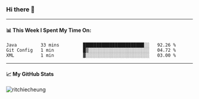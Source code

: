 ### Hi there 👋
---
#### 📊 This Week I Spent My Time On:
<!--START_SECTION:waka-->
```text
Java         33 mins         ███████████████████████░░   92.26 % 
Git Config   1 min           █▒░░░░░░░░░░░░░░░░░░░░░░░   04.72 % 
XML          1 min           ▓░░░░░░░░░░░░░░░░░░░░░░░░   03.00 % 
```
<!--END_SECTION:waka-->
---
#### 📈 My GitHub Stats
<p align="left"> <img src="https://github-readme-stats.vercel.app/api?username=ritchiecheung&show_icons=true&theme=gotham" alt="ritchiecheung" />
